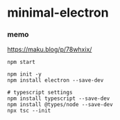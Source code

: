 # minimal-electron


### memo
https://maku.blog/p/78whxix/

```
npm start
```

```shell
npm init -y
npm install electron --save-dev

# typescript settings
npm install typescript --save-dev
npm install @types/node --save-dev
npx tsc --init
```
